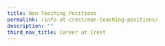 ```yaml
---
title: Non Teaching Positions
permalink: /info-at-crest/non-teaching-positions/
description: ""
third_nav_title: Career at Crest
---
```

